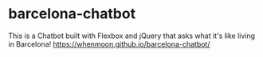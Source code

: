 # barcelona-chatbot
This is a Chatbot built with Flexbox and jQuery that asks what it's like living in Barcelona!
https://whenmoon.github.io/barcelona-chatbot/

